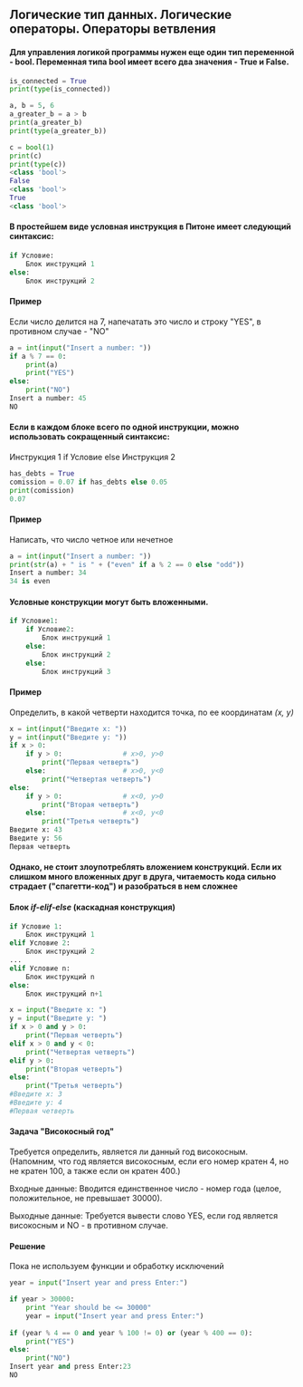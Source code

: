 ## Логические тип данных. Логические операторы. Операторы ветвления

#### Для управления логикой программы нужен еще один тип переменной - bool. Переменная типа bool имеет всего два значения - True и False.

```python
is_connected = True
print(type(is_connected))

a, b = 5, 6
a_greater_b = a > b
print(a_greater_b)
print(type(a_greater_b))

c = bool(1)
print(c)
print(type(c))
<class 'bool'>
False
<class 'bool'>
True
<class 'bool'>
```

#### В простейшем виде условная инструкция в Питоне имеет следующий синтаксис:

```python
if Условие:
    Блок инструкций 1
else:
    Блок инструкций 2
```

#### Пример

Если число делится на 7, напечатать это число и строку "YES", в противном случае - "NO"

```python
a = int(input("Insert a number: "))
if a % 7 == 0:
    print(a)
    print("YES")
else:
    print("NO")
Insert a number: 45
NO
```

#### Если в каждом блоке всего по одной инструкции, можно использовать сокращенный синтаксис:

Инструкция 1 if Условие else Инструкция 2

```python
has_debts = True
comission = 0.07 if has_debts else 0.05
print(comission)
0.07
```

#### Пример

Написать, что число четное или нечетное

```python
a = int(input("Insert a number: "))
print(str(a) + " is " + ("even" if a % 2 == 0 else "odd"))
Insert a number: 34
34 is even
```

#### Условные конструкции могут быть вложенными.

```python
if Условие1:
    if Условие2:
        Блок инструкций 1
    else:
        Блок инструкций 2
    else:
        Блок инструкций 3
```

#### Пример

Определить, в какой четверти находится точка, по ее координатам *(x, y)*

```python
x = int(input("Введите x: "))
y = int(input("Введите y: "))
if x > 0:
    if y > 0:               # x>0, y>0
        print("Первая четверть")
    else:                   # x>0, y<0
        print("Четвертая четверть")
else:
    if y > 0:               # x<0, y>0
        print("Вторая четверть")
    else:                   # x<0, y<0
        print("Третья четверть")
Введите x: 43
Введите y: 56
Первая четверть
```

#### Однако, не стоит злоупотреблять вложением конструкций. Если их слишком много вложенных друг в друга, читаемость кода сильно страдает ("спагетти-код") и разобраться в нем сложнее

#### Блок *if-elif-else* (каскадная конструкция)

```python
if Условие 1:
    Блок инструкций 1
elif Условие 2:
    Блок инструкций 2
...
elif Условие n:
    Блок инструкций n
else:
    Блок инструкций n+1
```

```python
x = input("Введите x: ")
y = input("Введите y: ")
if x > 0 and y > 0:
    print("Первая четверть")
elif x > 0 and y < 0:
    print("Четвертая четверть")
elif y > 0:
    print("Вторая четверть")
else:
    print("Третья четверть")
#Введите x: 3
#Введите y: 4
#Первая четверть
```

#### Задача "Високосный год"

Требуется определить, является ли данный год високосным. (Напомним, что год является високосным, если его номер кратен 4, но не кратен 100, а также если он кратен 400.)

Входные данные: Вводится единственное число - номер года (целое, положительное, не превышает 30000).

Выходные данные: Требуется вывести слово YES, если год является високосным и NO - в противном случае.

#### Решение

Пока не используем функции и обработку исключений

```python
year = input("Insert year and press Enter:")

if year > 30000:
    print "Year should be <= 30000"
    year = input("Insert year and press Enter:")
    
if (year % 4 == 0 and year % 100 != 0) or (year % 400 == 0):
    print("YES")
else:
    print("NO")
Insert year and press Enter:23
NO
```